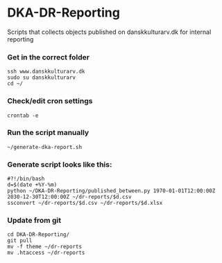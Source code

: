 # DKA-DR-Reporting
Scripts that collects objects published on danskkulturarv.dk for internal reporting


### Get in the correct folder
```
ssh www.danskkulturarv.dk
sudo su danskkulturarv
cd ~/
```

### Check/edit cron settings
```
crontab -e
```

### Run the script manually
```
~/generate-dka-report.sh
```

### Generate script looks like this:
```
#?!/bin/bash
d=$(date +%Y-%m)
python ~/DKA-DR-Reporting/published_between.py 1970-01-01T12:00:00Z 2030-12-30T12:00:00Z ~/dr-reports/$d.csv
ssconvert ~/dr-reports/$d.csv ~/dr-reports/$d.xlsx
```

### Update from git
```
cd DKA-DR-Reporting/
git pull
mv -f theme ~/dr-reports
mv .htaccess ~/dr-reports
```
